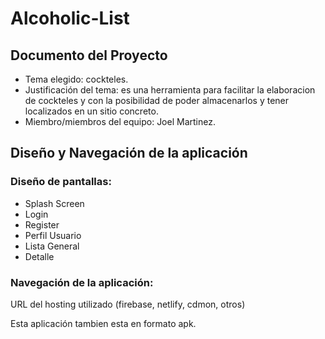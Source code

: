 # Alcoholic-List

## Documento del Proyecto

- Tema elegido: cockteles.
- Justificación del tema: es una herramienta para facilitar la elaboracion de cockteles y con la posibilidad de poder almacenarlos y tener localizados en un sitio concreto.
- Miembro/miembros del equipo: Joel Martinez.



## Diseño y Navegación de la aplicación

### Diseño de pantallas:
<ul>
  <li>Splash Screen</li>
   <li>Login</li>
   <li>Register</li>
   <li>Perfil Usuario</li>
   <li>Lista General</li>
  <li>Detalle</li>
</ul>

### Navegación de la aplicación:

<p>URL del hosting utilizado (firebase, netlify, cdmon, otros)</p>
<p>Esta aplicación tambien esta en formato apk.</p>

